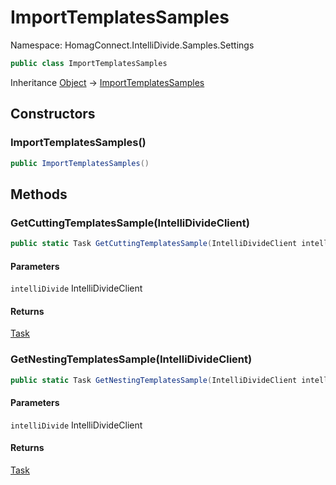 # ImportTemplatesSamples

Namespace: HomagConnect.IntelliDivide.Samples.Settings



```csharp
public class ImportTemplatesSamples
```

Inheritance [Object](https://docs.microsoft.com/en-us/dotnet/api/system.object) → [ImportTemplatesSamples](./homagconnect.intellidivide.samples.settings.importtemplatessamples.md)

## Constructors

### **ImportTemplatesSamples()**

```csharp
public ImportTemplatesSamples()
```

## Methods

### **GetCuttingTemplatesSample(IntelliDivideClient)**



```csharp
public static Task GetCuttingTemplatesSample(IntelliDivideClient intelliDivide)
```

#### Parameters

`intelliDivide` IntelliDivideClient<br>

#### Returns

[Task](https://docs.microsoft.com/en-us/dotnet/api/system.threading.tasks.task)<br>

### **GetNestingTemplatesSample(IntelliDivideClient)**



```csharp
public static Task GetNestingTemplatesSample(IntelliDivideClient intelliDivide)
```

#### Parameters

`intelliDivide` IntelliDivideClient<br>

#### Returns

[Task](https://docs.microsoft.com/en-us/dotnet/api/system.threading.tasks.task)<br>

